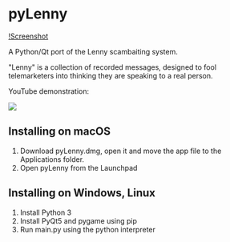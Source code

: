 # pyLenny

[!Screenshot](screenshot.png)

A Python/Qt port of the Lenny scambaiting system.

"Lenny" is a collection of recorded messages, designed to fool telemarketers into thinking they are speaking to a real person.

YouTube demonstration:

[![](http://img.youtube.com/vi/CfK8Mry8bi0/0.jpg)](http://www.youtube.com/watch?v=CfK8Mry8bi0 "")

## Installing on macOS

1. Download pyLenny.dmg, open it and move the app file to the Applications folder.
2. Open pyLenny from the Launchpad

## Installing on Windows, Linux

1. Install Python 3
2. Install PyQt5 and pygame using pip
3. Run main.py using the python interpreter